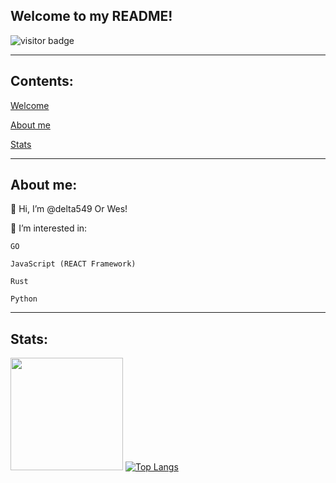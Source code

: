 ## Welcome to my README!

![visitor badge](https://visitor-badge.glitch.me/badge?page_id=delta549.visitor-badge)

---
## Contents:

[Welcome](#welcome)

[About me](#about-me)

[Stats](#stats)

---

## About me:

👋 Hi, I’m @delta549 Or Wes!

👀 I’m interested in:
    
    GO
    
    JavaScript (REACT Framework)
    
    Rust
    
    Python

---


## Stats:

<img height="180em" src="https://github-readme-stats.vercel.app/api?username=delta549&show_icons=true&hide_border=true&&count_private=true&include_all_commits=true&theme=radical" /> [![Top Langs](https://github-readme-stats.vercel.app/api/top-langs/?username=delta549&theme=radical&layout=compact)](https://github.com/delta549/)
